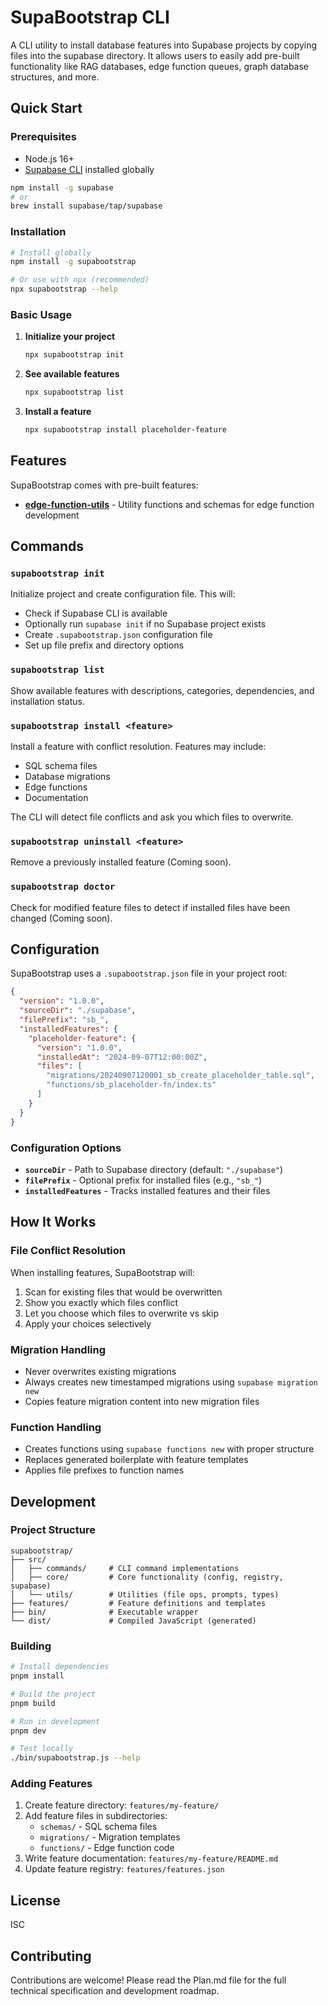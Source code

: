 # SupaBootstrap CLI

A CLI utility to install database features into Supabase projects by copying files into the supabase directory. It allows users to easily add pre-built functionality like RAG databases, edge function queues, graph database structures, and more.

## Quick Start

### Prerequisites

- Node.js 16+
- [Supabase CLI](https://supabase.com/docs/guides/cli) installed globally

```bash
npm install -g supabase
# or
brew install supabase/tap/supabase
```

### Installation

```bash
# Install globally
npm install -g supabootstrap

# Or use with npx (recommended)
npx supabootstrap --help
```

### Basic Usage

1. **Initialize your project**

   ```bash
   npx supabootstrap init
   ```

2. **See available features**

   ```bash
   npx supabootstrap list
   ```

3. **Install a feature**
   ```bash
   npx supabootstrap install placeholder-feature
   ```

## Features

SupaBootstrap comes with pre-built features:

- **[edge-function-utils](features/edge-function-utils/README.md)** - Utility functions and schemas for edge function development

## Commands

### `supabootstrap init`

Initialize project and create configuration file. This will:

- Check if Supabase CLI is available
- Optionally run `supabase init` if no Supabase project exists
- Create `.supabootstrap.json` configuration file
- Set up file prefix and directory options

### `supabootstrap list`

Show available features with descriptions, categories, dependencies, and installation status.

### `supabootstrap install <feature>`

Install a feature with conflict resolution. Features may include:

- SQL schema files
- Database migrations
- Edge functions
- Documentation

The CLI will detect file conflicts and ask you which files to overwrite.

### `supabootstrap uninstall <feature>`

Remove a previously installed feature (Coming soon).

### `supabootstrap doctor`

Check for modified feature files to detect if installed files have been changed (Coming soon).

## Configuration

SupaBootstrap uses a `.supabootstrap.json` file in your project root:

```json
{
  "version": "1.0.0",
  "sourceDir": "./supabase",
  "filePrefix": "sb_",
  "installedFeatures": {
    "placeholder-feature": {
      "version": "1.0.0",
      "installedAt": "2024-09-07T12:00:00Z",
      "files": [
        "migrations/20240907120001_sb_create_placeholder_table.sql",
        "functions/sb_placeholder-fn/index.ts"
      ]
    }
  }
}
```

### Configuration Options

- **`sourceDir`** - Path to Supabase directory (default: `"./supabase"`)
- **`filePrefix`** - Optional prefix for installed files (e.g., `"sb_"`)
- **`installedFeatures`** - Tracks installed features and their files

## How It Works

### File Conflict Resolution

When installing features, SupaBootstrap will:

1. Scan for existing files that would be overwritten
2. Show you exactly which files conflict
3. Let you choose which files to overwrite vs skip
4. Apply your choices selectively

### Migration Handling

- Never overwrites existing migrations
- Always creates new timestamped migrations using `supabase migration new`
- Copies feature migration content into new migration files

### Function Handling

- Creates functions using `supabase functions new` with proper structure
- Replaces generated boilerplate with feature templates
- Applies file prefixes to function names

## Development

### Project Structure

```
supabootstrap/
├── src/
│   ├── commands/     # CLI command implementations
│   ├── core/         # Core functionality (config, registry, supabase)
│   └── utils/        # Utilities (file ops, prompts, types)
├── features/         # Feature definitions and templates
├── bin/              # Executable wrapper
└── dist/             # Compiled JavaScript (generated)
```

### Building

```bash
# Install dependencies
pnpm install

# Build the project
pnpm build

# Run in development
pnpm dev

# Test locally
./bin/supabootstrap.js --help
```

### Adding Features

1. Create feature directory: `features/my-feature/`
2. Add feature files in subdirectories:
   - `schemas/` - SQL schema files
   - `migrations/` - Migration templates
   - `functions/` - Edge function code
3. Write feature documentation: `features/my-feature/README.md`
4. Update feature registry: `features/features.json`

## License

ISC

## Contributing

Contributions are welcome! Please read the Plan.md file for the full technical specification and development roadmap.
